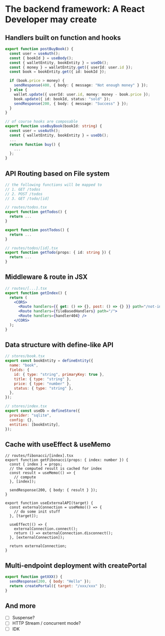 # The backend framework: A React Developer may create

## Handlers built on function and hooks

```ts
export function postBuyBook() {
  const user = useAuth();
  const { bookId } = useBody();
  const { walletEntity, bookEntity } = useDb();
  const { money } = walletEntity.get({ userId: user.id });
  const book = bookEntity.get({ id: bookId });

  if (book.price > money) {
    sendResponse(400, { body: { message: "Not enough money" } });
  } else {
    wallet.update({ userId: user.id, money: money - book.price });
    book.update({ id: bookId, status: "sold" });
    sendResponse(200, { body: { message: "Success" } });
  }
}
```


```ts
// of course hooks are composable
export function useBuyBook(bookId: string) {
  const user = useAuth();
  const { walletEntity, bookEntity } = useDb();
  ...
  return function buy() {
    ...
  };
}
```

## API Routing based on File system

```ts
// the following functions will be mapped to
// 1. GET /todos
// 2. POST /todos
// 3. GET /todo/[id]

// routes/todos.tsx
export function getTodos() {
  return ...
}

export function postTodos() {
  return ...
}

// routes/todos/[id].tsx
export function getTodo(props: { id: string }) {
  return ...
}


```

## Middleware & route in JSX

```jsx
// routes/[...].tsx
export function getIndex() {
  return (
    <CORS>
      <Route handlers={{ get: () => {}, post: () => {} }} path="/not-include-in-filesystem">
      <Route handlers={fileBasedHandlers} path="/">
      <Route handlers={handler404} />
    </CORS>
  );
}
```

## Data structure with define-like API

```jsx
// stores/book.tsx
export const bookEntity = defineEntity({
  name: "book",
  fields: {
    id: { type: "string", primaryKey: true },
    title: { type: "string" },
    price: { type: "number" },
    status: { type: "string" },
  },
});

// stores/index.tsx
export const useDb = defineStore({
  provider: "sqlite",
  config: {},
  entities: [bookEntity],
});
```

## Cache with useEffect & useMemo

```tsx
// routes/fibonacci/[index].tsx
export function getFibonacci(props: { index: number }) {
  const { index } = props;
  // the computed result is cached for index
  const result = useMemo(() => {
    // compute
  }, [index]);

  sendResponse(200, { body: { result } });
}

export function useExternalAPI(target) {
  const externalConnection = useMemo(() => {
    // do some init stuff
  }, [target]);

  useEffect(() => {
    externalConnection.connect();
    return () => externalConnection.disconnect();
  }, [externalConnection]);

  return externalConnection;
}
```

## Multi-endpoint deployment with createPortal

```jsx
export function getXXX() {
  sendResponse(200, { body: "Hello" });
  return createPortal({ target: "/xxx/xxx" });
}
```

## And more
- [ ] Suspense?
- [ ] HTTP Stream / concurrent mode?
- [ ] IDK